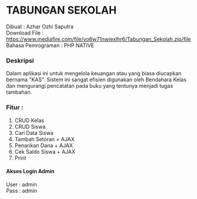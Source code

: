 # TABUNGAN SEKOLAH
Dibuat : Azhar Ozhi Saputra <br>
Download File : https://www.mediafire.com/file/vo6w71nwiexlhr6/Tabungan_Sekolah.zip/file<br>
Bahasa Pemrograman : PHP NATIVE

### Deskripsi
Dalam aplikasi ini untuk mengelola keuangan atau yang biasa diucapkan bernama "KAS". Sistem ini sangat efisien digunakan oleh Bendahara Kelas dan mengurangi pencatatan pada buku yang tentunya menjadi tugas tambahan.

### Fitur :
1. CRUD Kelas
2. CRUD Siswa
3. Cari Data Siswa
4. Tambah Setoran + AJAX
5. Penarikan Dana + AJAX
6. Cek Saldo Siswa + AJAX
7. Print

#### Akses Login Admin
User : admin<br>
Pass : admin
